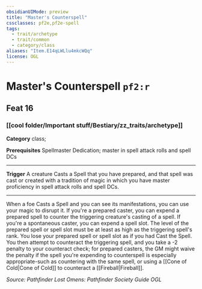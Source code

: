 ```yaml
---
obsidianUIMode: preview
title: "Master's Counterspell"
cssclasses: pf2e,pf2e-spell
tags:
  - trait/archetype
  - trait/common
  - category/class
aliases: "Item.E14qLWLlu4mkcWQq"
license: OGL
---
```

# Master's Counterspell `pf2:r`
## Feat 16
### [[cool folder/Important stuff/Bestiary/zz_traits/archetype]]

**Category** class; 



**Prerequisites** Spellmaster Dedication; master in spell attack rolls and spell DCs
* * *
**Trigger** A creature Casts a Spell that you have prepared, and that spell was cast or created with a tradition of magic in which you have master proficiency in spell attack rolls and spell DCs.

* * *

When a foe Casts a Spell and you can see its manifestations, you can use your magic to disrupt it. If you're a prepared caster, you can expend a prepared spell to counter the triggering creature's casting of a spell. If you're a spontaneous caster, you can expend a spell slot. The level of the prepared spell or spell slot must be at least as high as the triggering spell's rank. You lose your prepared spell or spell slot as if you had Cast the Spell. You then attempt to counteract the triggering spell, and you take a -2 penalty to your counteract check; for prepared casters, the GM might waive the penalty if the spell you're expending to counterspell is especially appropriate-such as countering with the same spell, or using a [[Cone of Cold|Cone of Cold]] to counteract a [[Fireball|Fireball]].

*Source: Pathfinder Lost Omens: Pathfinder Society Guide*
*OGL*